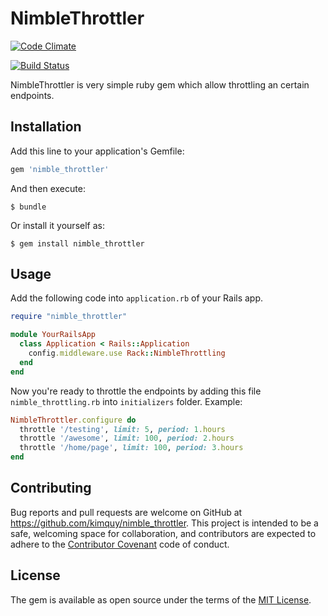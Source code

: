 # NimbleThrottler

[![Code Climate](https://codeclimate.com/github/kimquy/nimble_throttler/badges/gpa.svg)](https://codeclimate.com/github/kimquy/nimble_throttler)

[![Build Status](https://travis-ci.org/kimquy/nimble_throttler.svg?branch=master)](https://travis-ci.org/kimquy/nimble_throttler)

NimbleThrottler is very simple ruby gem which allow throttling an certain endpoints.

## Installation

Add this line to your application's Gemfile:

```ruby
gem 'nimble_throttler'
```

And then execute:

    $ bundle

Or install it yourself as:

    $ gem install nimble_throttler

## Usage

Add the following code into `application.rb` of your Rails app.

```ruby
require "nimble_throttler"

module YourRailsApp
  class Application < Rails::Application
    config.middleware.use Rack::NimbleThrottling
  end
end
```

Now you're ready to throttle the endpoints by adding this file `nimble_throttling.rb` into `initializers` folder. Example:

```ruby
NimbleThrottler.configure do
  throttle '/testing', limit: 5, period: 1.hours
  throttle '/awesome', limit: 100, period: 2.hours
  throttle '/home/page', limit: 100, period: 3.hours
end
```

## Contributing

Bug reports and pull requests are welcome on GitHub at https://github.com/kimquy/nimble_throttler. This project is intended to be a safe, welcoming space for collaboration, and contributors are expected to adhere to the [Contributor Covenant](http://contributor-covenant.org) code of conduct.


## License

The gem is available as open source under the terms of the [MIT License](http://opensource.org/licenses/MIT).

